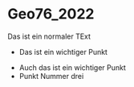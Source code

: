 # Geo76_2022

Das ist ein normaler TExt
- Das ist ein wichtiger Punkt
* Auch das ist ein wichtiger Punkt 
* Punkt Nummer drei
